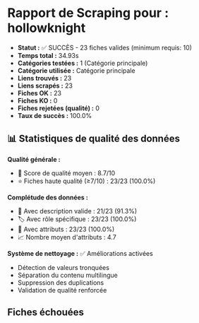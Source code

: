 # Rapport de Scraping pour : hollowknight
- **Statut :** ✅ SUCCÈS - 23 fiches valides (minimum requis: 10)
- **Temps total :** 34.93s
- **Catégories testées :** 1 (Catégorie principale)
- **Catégorie utilisée :** Catégorie principale
- **Liens trouvés :** 23
- **Liens scrapés :** 23
- **Fiches OK :** 23
- **Fiches KO :** 0
- **Fiches rejetées (qualité) :** 0
- **Taux de succès :** 100.0%

## 📊 Statistiques de qualité des données

**Qualité générale :**
- 🎯 Score de qualité moyen : 8.7/10
- ⭐ Fiches haute qualité (≥7/10) : 23/23 (100.0%)

**Complétude des données :**
- 📝 Avec description valide : 21/23 (91.3%)
- 🏷️ Avec rôle spécifique : 23/23 (100.0%)
- 🔖 Avec attributs : 23/23 (100.0%)
- 📈 Nombre moyen d'attributs : 4.7

**Système de nettoyage :** ✅ Améliorations activées
- Détection de valeurs tronquées
- Séparation du contenu multilingue  
- Suppression des duplications
- Validation de qualité renforcée

## Fiches échouées
